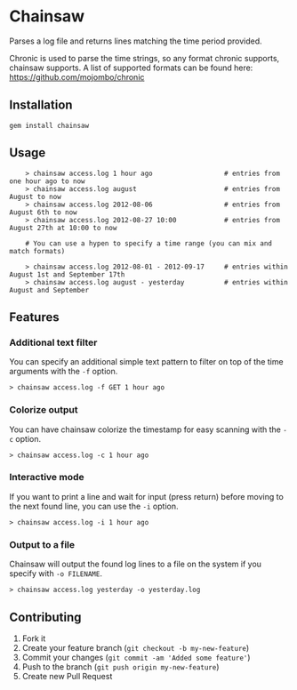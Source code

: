 # Chainsaw

Parses a log file and returns lines matching the time period provided.

Chronic is used to parse the time strings, so any format chronic
supports, chainsaw supports. A list of supported formats can
be found here: https://github.com/mojombo/chronic

## Installation
    
    gem install chainsaw

## Usage

        > chainsaw access.log 1 hour ago                  # entries from one hour ago to now
        > chainsaw access.log august                      # entries from August to now
        > chainsaw access.log 2012-08-06                  # entries from August 6th to now
        > chainsaw access.log 2012-08-27 10:00            # entries from August 27th at 10:00 to now

        # You can use a hypen to specify a time range (you can mix and match formats)

        > chainsaw access.log 2012-08-01 - 2012-09-17     # entries within August 1st and September 17th
        > chainsaw access.log august - yesterday          # entries within August and September

## Features

### Additional text filter

You can specify an additional simple text pattern to filter on top of the time arguments with the `-f` option.

    > chainsaw access.log -f GET 1 hour ago

### Colorize output

You can have chainsaw colorize the timestamp for easy scanning with the `-c` option.

    > chainsaw access.log -c 1 hour ago
    
### Interactive mode

If you want to print a line and wait for input (press return) before moving to the next found line, you can use the `-i` option.
    
    > chainsaw access.log -i 1 hour ago
    
### Output to a file

Chainsaw will output the found log lines to a file on the system if you specify with `-o FILENAME`.

    > chainsaw access.log yesterday -o yesterday.log

## Contributing

1. Fork it
2. Create your feature branch (`git checkout -b my-new-feature`)
3. Commit your changes (`git commit -am 'Added some feature'`)
4. Push to the branch (`git push origin my-new-feature`)
5. Create new Pull Request
